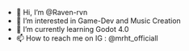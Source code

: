 - 👋 Hi, I’m @Raven-rvn
- 👀 I’m interested in Game-Dev and Music Creation
- 🌱 I’m currently learning Godot 4.0
- 📫 How to reach me on IG : @mrht_officiall

<!---
Raven-rvn/Raven-rvn is a ✨ special ✨ repository because its `README.md` (this file) appears on your GitHub profile.
You can click the Preview link to take a look at your changes.
--->
